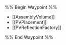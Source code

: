%% Begin Waypoint %%
- [[AssemblyVolume]]
- [[PVPlacement]]
- [[PVReflectionFactory]]

%% End Waypoint %%

